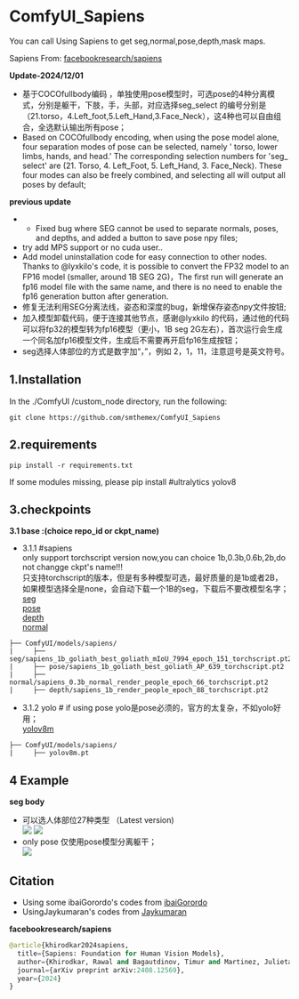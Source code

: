 # ComfyUI_Sapiens
You can call Using Sapiens to get seg,normal,pose,depth,mask maps.

Sapiens From: [facebookresearch/sapiens](https://github.com/facebookresearch/sapiens) 

**Update-2024/12/01**
* 基于COCOfullbody编码 ，单独使用pose模型时，可选pose的4种分离模式，分别是躯干，下肢，手，头部，对应选择seg_select 的编号分别是（21.torso，4.Left_foot,5.Left_Hand,3.Face_Neck），这4种也可以自由组合，全选默认输出所有pose；
* Based on COCOfullbody encoding, when using the pose model alone, four separation modes of pose can be selected, namely ' torso, lower limbs, hands, and head.' The corresponding selection numbers for 'seg_ select' are (21. Torso, 4. Left_Foot, 5. Left_Hand, 3. Face_Neck). These four modes can also be freely combined, and selecting all will output all poses by default;  

**previous update**

* * Fixed bug where SEG cannot be used to separate normals, poses, and depths, and added a button to save pose npy files;
* try add MPS support or no cuda user..
* Add model uninstallation code for easy connection to other nodes. Thanks to @lyxkilo's code, it is possible to convert the FP32 model to an FP16 model (smaller, around 1B SEG 2G)，The first run will generate an fp16 model file with the same name, and there is no need to enable the fp16 generation button after generation.
* 修复无法利用SEG分离法线，姿态和深度的bug，新增保存姿态npy文件按钮; 
*  加入模型卸载代码，便于连接其他节点，感谢@lyxkilo 的代码，通过他的代码可以将fp32的模型转为fp16模型（更小，1B seg 2G左右），首次运行会生成一个同名加fp16模型文件，生成后不需要再开启fp16生成按钮；
* seg选择人体部位的方式是数字加“，”，例如 2，1，11，注意逗号是英文符号。

1.Installation  
-----
  In the ./ComfyUI /custom_node directory, run the following:   
```
git clone https://github.com/smthemex/ComfyUI_Sapiens
```
2.requirements  
----
```
pip install -r requirements.txt
```
If some modules missing, please pip install   #ultralytics yolov8

3.checkpoints 
----
**3.1 base :(choice repo_id or ckpt_name)**       
* 3.1.1 #sapiens    
only support torchscript version now,you can choice 1b,0.3b,0.6b,2b,do not changge ckpt's name!!!    
只支持torchscript的版本，但是有多种模型可选，最好质量的是1b或者2B，如果模型选择全是none，会自动下载一个1B的seg，下载后不要改模型名字；     
[seg](https://huggingface.co/facebook/sapiens-seg-1b-torchscript)  
[pose](https://huggingface.co/facebook/sapiens-pose-1b-torchscript)  
[depth](https://huggingface.co/facebook/sapiens-depth-1b-torchscript)  
[normal](https://huggingface.co/facebook/sapiens-normal-1b-torchscript)  
```
├── ComfyUI/models/sapiens/
|     ├── seg/sapiens_1b_goliath_best_goliath_mIoU_7994_epoch_151_torchscript.pt2
|     ├── pose/sapiens_1b_goliath_best_goliath_AP_639_torchscript.pt2
|     ├── normal/sapiens_0.3b_normal_render_people_epoch_66_torchscript.pt2
|     ├── depth/sapiens_1b_render_people_epoch_88_torchscript.pt2
```
* 3.1.2 yolo # if using pose
yolo是pose必须的，官方的太复杂，不如yolo好用；  
[yolov8m](https://huggingface.co/Ultralytics/YOLOv8/tree/main)   
```
├── ComfyUI/models/sapiens/
|     ├── yolov8m.pt
```
4 Example
----
**seg body**    
* 可以选人体部位27种类型 （Latest version)        
![](https://github.com/smthemex/ComfyUI_Sapiens/blob/main/exampleA.png)
![](https://github.com/smthemex/ComfyUI_Sapiens/blob/main/exampleB.png)
* only pose 仅使用pose模型分离躯干；  
![](https://github.com/smthemex/ComfyUI_Sapiens/blob/main/example.png) 

Citation
------
* Using some ibaiGorordo's codes from [ibaiGorordo](https://github.com/ibaiGorordo/Sapiens-Pytorch-Inference)  
* UsingJaykumaran's codes from [Jaykumaran](https://learnopencv.com/sapiens-human-vision-models)
  
**facebookresearch/sapiens**
``` python  
@article{khirodkar2024sapiens,
  title={Sapiens: Foundation for Human Vision Models},
  author={Khirodkar, Rawal and Bagautdinov, Timur and Martinez, Julieta and Zhaoen, Su and James, Austin and Selednik, Peter and Anderson, Stuart and Saito, Shunsuke},
  journal={arXiv preprint arXiv:2408.12569},
  year={2024}
}
```
